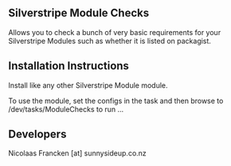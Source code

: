 ## Silverstripe Module Checks ##

Allows you to check a bunch of
very basic requirements for your Silverstripe Modules
such as whether it is listed on packagist.

## Installation Instructions ##

Install like any
other Silverstripe Module module.

To use the module, set the configs in the task and
then browse to /dev/tasks/ModuleChecks to run ...

## Developers ##

Nicolaas Francken [at] sunnysideup.co.nz
